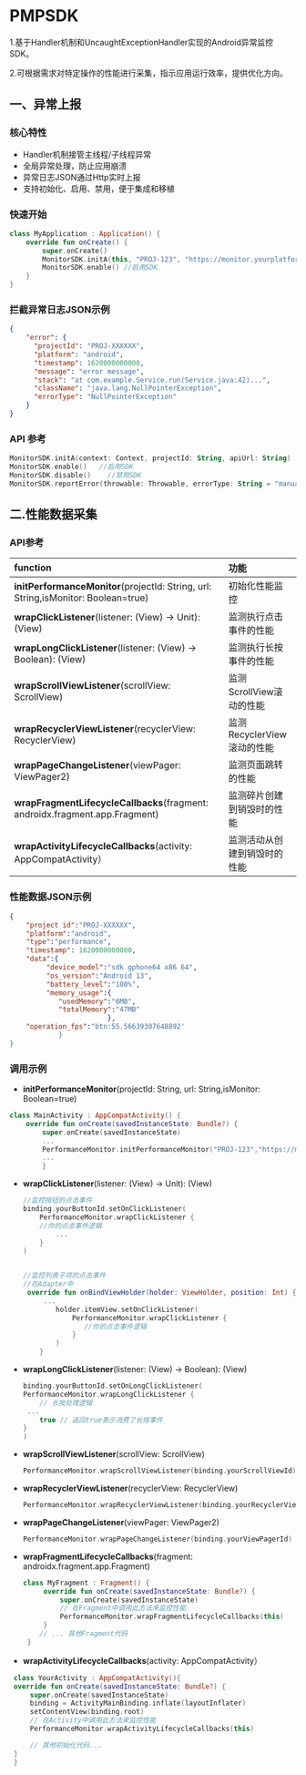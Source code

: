 # PMPSDK

1.基于Handler机制和UncaughtExceptionHandler实现的Android异常监控SDK。

2.可根据需求对特定操作的性能进行采集，指示应用运行效率，提供优化方向。

## 一、异常上报

### 核心特性

- Handler机制接管主线程/子线程异常
- 全局异常处理，防止应用崩溃
- 异常日志JSON通过Http实时上报
- 支持初始化、启用、禁用，便于集成和移植

### 快速开始

```kotlin
class MyApplication : Application() {
    override fun onCreate() {
        super.onCreate()
        MonitorSDK.initA(this, "PROJ-123", "https://monitor.yourplatform.com/api")	//注意不要输入多的空格哦
        MonitorSDK.enable() //启用SDK
    }
}
```

### 拦截异常日志JSON示例

```json
{
    "error": {
      "projectId": "PROJ-XXXXXX",
      "platform": "android",
      "timestamp": 1620000000000,
      "message": "error message",
      "stack": "at com.example.Service.run(Service.java:42)...",
      "className": "java.lang.NullPointerException",
      "errorType": "NullPointerException"
    }
}
```

### API 参考

```kotlin
MonitorSDK.initA(context: Context, projectId: String, apiUrl: String)    //初始化SDK
MonitorSDK.enable()   //启用SDK
MonitorSDK.disable()    //禁用SDK
MonitorSDK.reportError(throwable: Throwable, errorType: String = "manual_report")   //手动上报异常
```



## 二.性能数据采集

### API参考

| function                                                     | 功能                         |
| :----------------------------------------------------------- | :--------------------------- |
| **initPerformanceMonitor**(projectId: String, url: String,isMonitor: Boolean=true) | 初始化性能监控               |
| **wrapClickListener**(listener: (View) -> Unit): (View)      | 监测执行点击事件的性能       |
| **wrapLongClickListener**(listener: (View) -> Boolean): (View) | 监测执行长按事件的性能       |
| **wrapScrollViewListener**(scrollView: ScrollView)           | 监测ScrollView滚动的性能     |
| **wrapRecyclerViewListener**(recyclerView: RecyclerView)     | 监测RecyclerView滚动的性能   |
| **wrapPageChangeListener**(viewPager: ViewPager2)            | 监测页面跳转的性能           |
| **wrapFragmentLifecycleCallbacks**(fragment: androidx.fragment.app.Fragment) | 监测碎片创建到销毁时的性能   |
| **wrapActivityLifecycleCallbacks**(activity: AppCompatActivity） | 监测活动从创建到销毁时的性能 |

### 性能数据JSON示例

```json
{
	"project id":"PROJ-XXXXXX",
	"platform":"android",
	"type":"performance",
	"timestamp": 1620000000000,
    "data":{
   		 "device_model":"sdk gphone64 x86 64",
   		 "os_version":"Android 13",
   		 "battery_level":"100%",
   		 "memory_usage":{
    		"usedMemory":"6MB",
    		"totalMemory":"47MB"
						},
    "operation_fps":"btn:55.56639307648892'
			}
}
```

### 调用示例

* **initPerformanceMonitor**(projectId: String, url: String,isMonitor: Boolean=true)

```kotlin
class MainActivity : AppCompatActivity() {
    override fun onCreate(savedInstanceState: Bundle?) {
        super.onCreate(savedInstanceState)
        ...
        PerformanceMonitor.initPerformanceMonitor("PROJ-123","https://monitor.yourplatform.com/api")//如果要关闭监控功能，再传入第三个参数为false
        ...
        }
```



* **wrapClickListener**(listener: (View) -> Unit): (View)

  ```kotlin
  //监控按钮的点击事件
  binding.yourButtonId.setOnClickListener(
      PerformanceMonitor.wrapClickListener { 
      //你的点击事件逻辑
          ...
      }
  )
  
  
  //监控列表子项的点击事件
  //在Adapter中
   override fun onBindViewHolder(holder: ViewHolder, position: Int) {
       ...
          holder.itemView.setOnClickListener(
              PerformanceMonitor.wrapClickListener {
                 //你的点击事件逻辑
              }
          )
      }	
  ```



* **wrapLongClickListener**(listener: (View) -> Boolean): (View)

  ```kotlin
  binding.yourButtonId.setOnLongClickListener(
  PerformanceMonitor.wrapLongClickListener { 
      // 长按处理逻辑
   ...
      true // 返回true表示消费了长按事件
  }
  )
  ```



* **wrapScrollViewListener**(scrollView: ScrollView)

  ```kotlin
  PerformanceMonitor.wrapScrollViewListener(binding.yourScrollViewId)
  ```



* **wrapRecyclerViewListener**(recyclerView: RecyclerView)

  ```kotlin
  PerformanceMonitor.wrapRecyclerViewListener(binding.yourRecyclerViewId)
  ```



* **wrapPageChangeListener**(viewPager: ViewPager2)

  ```kotlin
  PerformanceMonitor.wrapPageChangeListener(binding.yourViewPagerId)
  ```



* **wrapFragmentLifecycleCallbacks**(fragment: androidx.fragment.app.Fragment)

  ```kotlin
  class MyFragment : Fragment() {
       override fun onCreate(savedInstanceState: Bundle?) {
           super.onCreate(savedInstanceState)
           // 在Fragment中调用此方法来监控性能
           PerformanceMonitor.wrapFragmentLifecycleCallbacks(this)
       }
      // ... 其他Fragment代码
   }
  ```



* **wrapActivityLifecycleCallbacks**(activity: AppCompatActivity）

```kotlin
 class YourActivity : AppCompatActivity(){
 override fun onCreate(savedInstanceState: Bundle?) {
     super.onCreate(savedInstanceState)
     binding = ActivityMainBinding.inflate(layoutInflater)
     setContentView(binding.root)
     // 在Activity中调用此方法来监控性能
     PerformanceMonitor.wrapActivityLifecycleCallbacks(this)

     // 其他初始化代码...
 }
 }
```
